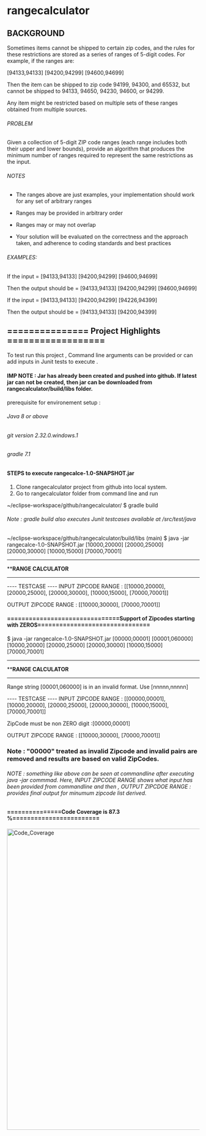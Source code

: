 # rangecalculator

## BACKGROUND

Sometimes items cannot be shipped to certain zip codes, and the rules for these restrictions are stored as a series of ranges of 5-digit codes. For example, if the ranges are:

 

[94133,94133] [94200,94299] [94600,94699]

 

Then the item can be shipped to zip code 94199, 94300, and 65532, but cannot be shipped to 94133, 94650, 94230, 94600, or 94299.

 Any item might be restricted based on multiple sets of these ranges obtained from multiple sources.

###### PROBLEM

Given a collection of 5-digit ZIP code ranges (each range includes both their upper and lower bounds), provide an algorithm that produces the minimum number of ranges required to represent the same restrictions as the input.

 

###### NOTES

- The ranges above are just examples, your implementation should work for any set of arbitrary ranges

- Ranges may be provided in arbitrary order

- Ranges may or may not overlap

- Your solution will be evaluated on the correctness and the approach taken, and adherence to coding standards and best practices

 

###### EXAMPLES:

If the input = [94133,94133] [94200,94299] [94600,94699]

Then the output should be = [94133,94133] [94200,94299] [94600,94699]

 

If the input = [94133,94133] [94200,94299] [94226,94399]

Then the output should be = [94133,94133] [94200,94399]


## =============== Project Highlights ==================

To test run this project , Command line arguments can be provided or can add inputs in Junit tests to execute .

#### IMP NOTE : Jar has already been created and pushed into github. If latest jar can not be created, then jar can be downloaded from rangecalculator/build/libs folder.

prerequisite for environement setup : 

###### Java 8 or above 
###### git version 2.32.0.windows.1
###### gradle 7.1


#### STEPS to execute rangecalce-1.0-SNAPSHOT.jar

1. Clone rangecalculator project from github into local system.
2. Go to rangecalculator folder from command line and run 

~/eclipse-workspace/github/rangecalculator/
$ gradle build

###### Note : gradle build also executes Junit testcases available at /src/test/java

~/eclipse-workspace/github/rangecalculator/build/libs (main)
$ java -jar rangecalce-1.0-SNAPSHOT.jar [10000,20000] [20000,25000] [20000,30000] [10000,15000] [70000,70001]


******************************
********RANGE CALCULATOR******
******************************

---- TESTCASE ----
INPUT ZIPCODE RANGE :
[[10000,20000], [20000,25000], [20000,30000], [10000,15000], [70000,70001]]

OUTPUT ZIPCODE RANGE :
[[10000,30000], [70000,70001]]

#### ===============================Support of Zipcodes starting with ZEROS===============================

$ java -jar rangecalce-1.0-SNAPSHOT.jar [00000,00001] [00001,060000] [10000,20000] [20000,25000] [20000,30000] [10000,15000] [70000,70001]
******************************
********RANGE CALCULATOR******
******************************

Range string [00001,060000] is in an invalid format.  Use [nnnnn,nnnnn]

---- TESTCASE ----
INPUT ZIPCODE RANGE :
[[00000,00001], [10000,20000], [20000,25000], [20000,30000], [10000,15000], [70000,70001]]

ZipCode must be non ZERO digit :[00000,00001]

OUTPUT ZIPCODE RANGE :
[[10000,30000], [70000,70001]]


### Note : "00000" treated as invalid Zipcode and invalid pairs are removed and results are based on valid ZipCodes.

###### NOTE : something like above can be seen at commandline after executing java -jar commmad. Here, INPUT ZIPCODE RANGE shows what input has been provided from commandline and then , OUTPUT ZIPCDOE RANGE : provides final output for minumum zipcode list derived.

#### ===============Code Coverage is 87.3 %========================



<img width="788" alt="Code_Coverage" src="https://user-images.githubusercontent.com/43265292/124636464-90091480-de56-11eb-9809-7071cec939a8.PNG">

